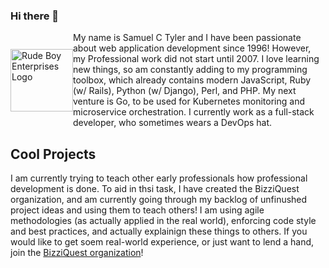 ### Hi there 👋
<div style="display: flex; flex-direction: row;">
  <div style="display: flex; align-items: center; justify-content: center; flex-direction: column;">
    <img src="https://rudeboy.dev/images/logo.gif" alt="Rude Boy Enterprises Logo" style="display:flex; width: 100px; height: 100px;"/>
  </div>
  <div style="">
    My name is Samuel C Tyler and I have been passionate about
    web application development since 1996! However, my
    Professional work did not start until 2007. I love
    learning new things, so am constantly adding to my
    programming toolbox, which already contains modern JavaScript,
    Ruby (w/ Rails), Python (w/ Django), Perl, and PHP. My
    next venture is Go, to be used for Kubernetes monitoring
    and microservice orchestration. I currently work as a 
    full-stack developer, who sometimes wears a DevOps hat.
  </div>
</div>

## Cool Projects
I am currently trying to teach other early professionals how professional development is done. 
To aid in thsi task, I have created the BizziQuest organization, and am currently 
going through my backlog of unfinushed project ideas and using them to teach others! I am using
agile methodologies (as actually applied in the real world), enforcing code style and best practices,
and actually explainign these things to others. If you would like to get soem real-world experience,
or just want to lend a hand, join the [BizziQuest organization](https://github.com/organizations/BizziQuest)!

<!--
**skamansam/skamansam** is a ✨ _special_ ✨ repository because its `README.md` (this file) appears on your GitHub profile.

Here are some ideas to get you started:

- 🔭 I’m currently working on ...
- 🌱 I’m currently learning ...
- 👯 I’m looking to collaborate on ...
- 🤔 I’m looking for help with ...
- 💬 Ask me about ...
- 📫 How to reach me: ...
- 😄 Pronouns: ...
- ⚡ Fun fact: ...
-->
